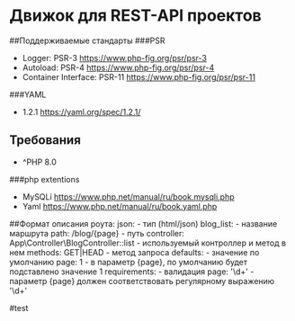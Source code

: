 # Движок для REST-API проектов

##Поддерживаемые стандарты
###PSR
- Logger: PSR-3 https://www.php-fig.org/psr/psr-3
- Autoload: PSR-4 https://www.php-fig.org/psr/psr-4
- Container Interface: PSR-11 https://www.php-fig.org/psr/psr-11

###YAML
- 1.2.1 https://yaml.org/spec/1.2.1/

## Требования

- ^PHP 8.0

###php extentions
- MySQLi https://www.php.net/manual/ru/book.mysqli.php
- Yaml https://www.php.net/manual/ru/book.yaml.php

##Формат описания роута:
json:                                                 - тип (html/json)
  blog_list:                                          - название маршрута
    path:       /blog/{page}                          - путь
    controller: App\Controller\BlogController::list   - используемый контроллер и метод в нем
    methods:    GET|HEAD                              - метод запроса
    defaults:                                         - значение по умолчанию
      page: 1                                         - в параметр {page}, по умолчанию будет подставлено значение 1
    requirements:                                     - валидация
      page: '\d+'                                     - параметр {page} должен соответствовать регулярному выражению '\d+'

#test